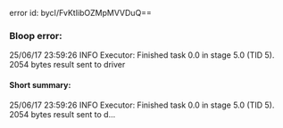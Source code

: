 error id: bycI/FvKtIibOZMpMVVDuQ==
### Bloop error:

25/06/17 23:59:26 INFO Executor: Finished task 0.0 in stage 5.0 (TID 5). 2054 bytes result sent to driver
#### Short summary: 

25/06/17 23:59:26 INFO Executor: Finished task 0.0 in stage 5.0 (TID 5). 2054 bytes result sent to d...